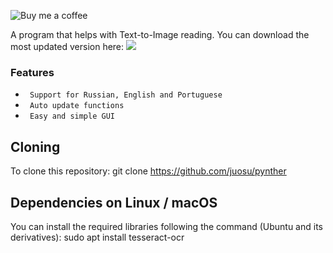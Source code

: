 ![Buy me a coffee](https://buymeacoffee.com/crazze)

A program that helps with Text-to-Image reading.
You can download the most updated version here: ![](https://github.com/juosu/pynther/releases)
### Features
* ` Support for Russian, English and Portuguese`
* ` Auto update functions`
* ` Easy and simple GUI`

Cloning
-------
To clone this repository:
git clone https://github.com/juosu/pynther

Dependencies on Linux / macOS
-----------------------------
You can install the required libraries following the command (Ubuntu and its derivatives):
sudo apt install tesseract-ocr










